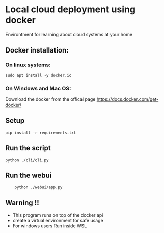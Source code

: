 # Local cloud deployment using docker

Environtment for learning about cloud systems at your home

## Docker installation:
        
### On linux systems:
    sudo apt install -y docker.io

### On Windows and Mac OS:
Download the docker from the offical page https://docs.docker.com/get-docker/

## Setup

    pip install -r requirements.txt

## Run the script

    python ./cli/cli.py

## Run the webui

        python ./webui/app.py

## Warning !!
- This program runs on top of the docker api
- create a virtual environment for safe usage
- For windows users Run inside WSL

